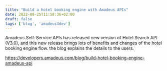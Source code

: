 ```yaml
---
title: "Build a hotel booking engine with Amadeus APIs"
date: 2022-08-25T11:58:36+02:00
draft: false
tags: ['blog', 'amadeus4dev'] 
---
```


Amadeus Self-Service APIs has released new version of Hotel Search API (V3.0), and this new release brings lots of benefits and changes of the hotel booking engine flow. the blog explains the details to the users.


https://developers.amadeus.com/blog/build-hotel-booking-engine-amadeus-api